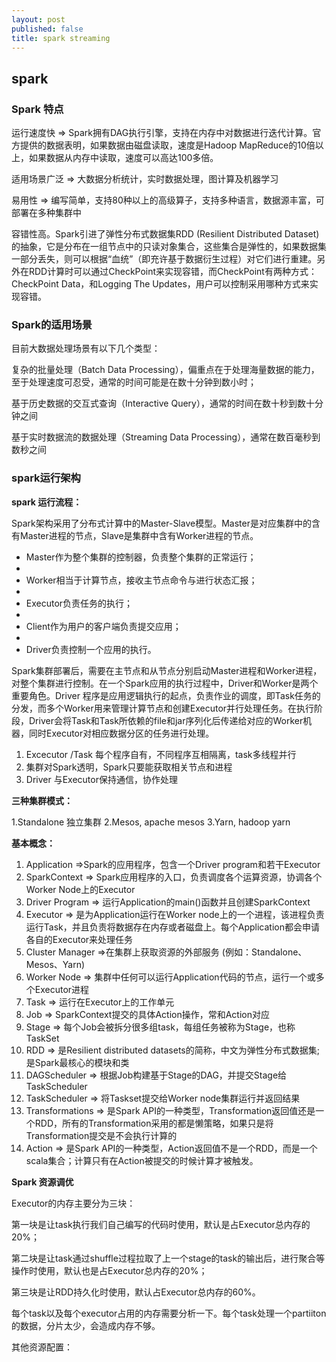 ```yaml
---
layout: post
published: false
title: spark streaming
---
```

## spark

### Spark 特点

运行速度快 => Spark拥有DAG执行引擎，支持在内存中对数据进行迭代计算。官方提供的数据表明，如果数据由磁盘读取，速度是Hadoop MapReduce的10倍以上，如果数据从内存中读取，速度可以高达100多倍。

适用场景广泛 => 大数据分析统计，实时数据处理，图计算及机器学习

易用性 => 编写简单，支持80种以上的高级算子，支持多种语言，数据源丰富，可部署在多种集群中

容错性高。Spark引进了弹性分布式数据集RDD (Resilient Distributed Dataset) 的抽象，它是分布在一组节点中的只读对象集合，这些集合是弹性的，如果数据集一部分丢失，则可以根据“血统”（即充许基于数据衍生过程）对它们进行重建。另外在RDD计算时可以通过CheckPoint来实现容错，而CheckPoint有两种方式：CheckPoint Data，和Logging The Updates，用户可以控制采用哪种方式来实现容错。

### Spark的适用场景

目前大数据处理场景有以下几个类型：

复杂的批量处理（Batch Data Processing），偏重点在于处理海量数据的能力，至于处理速度可忍受，通常的时间可能是在数十分钟到数小时；

基于历史数据的交互式查询（Interactive Query），通常的时间在数十秒到数十分钟之间

基于实时数据流的数据处理（Streaming Data Processing），通常在数百毫秒到数秒之间

### spark运行架构

**spark 运行流程：**

Spark架构采用了分布式计算中的Master-Slave模型。Master是对应集群中的含有Master进程的节点，Slave是集群中含有Worker进程的节点。

- Master作为整个集群的控制器，负责整个集群的正常运行；
- 
- Worker相当于计算节点，接收主节点命令与进行状态汇报；
- 
- Executor负责任务的执行；
- 
- Client作为用户的客户端负责提交应用；
- 
- Driver负责控制一个应用的执行。


Spark集群部署后，需要在主节点和从节点分别启动Master进程和Worker进程，对整个集群进行控制。在一个Spark应用的执行过程中，Driver和Worker是两个重要角色。Driver 程序是应用逻辑执行的起点，负责作业的调度，即Task任务的分发，而多个Worker用来管理计算节点和创建Executor并行处理任务。在执行阶段，Driver会将Task和Task所依赖的file和jar序列化后传递给对应的Worker机器，同时Executor对相应数据分区的任务进行处理。

1. Excecutor /Task 每个程序自有，不同程序互相隔离，task多线程并行
1. 集群对Spark透明，Spark只要能获取相关节点和进程
1. Driver 与Executor保持通信，协作处理

**三种集群模式：**

1.Standalone 独立集群
2.Mesos, apache mesos
3.Yarn, hadoop yarn

**基本概念：**

1. Application =>Spark的应用程序，包含一个Driver program和若干Executor
1. SparkContext => Spark应用程序的入口，负责调度各个运算资源，协调各个Worker Node上的Executor
1. Driver Program => 运行Application的main()函数并且创建SparkContext
1. Executor => 是为Application运行在Worker node上的一个进程，该进程负责运行Task，并且负责将数据存在内存或者磁盘上。每个Application都会申请各自的Executor来处理任务
1. Cluster Manager =>在集群上获取资源的外部服务 (例如：Standalone、Mesos、Yarn)
1. Worker Node => 集群中任何可以运行Application代码的节点，运行一个或多个Executor进程
1. Task => 运行在Executor上的工作单元
1. Job => SparkContext提交的具体Action操作，常和Action对应
1. Stage => 每个Job会被拆分很多组task，每组任务被称为Stage，也称TaskSet
1. RDD => 是Resilient distributed datasets的简称，中文为弹性分布式数据集;是Spark最核心的模块和类
1. DAGScheduler => 根据Job构建基于Stage的DAG，并提交Stage给TaskScheduler
1. TaskScheduler => 将Taskset提交给Worker node集群运行并返回结果 
1. Transformations => 是Spark API的一种类型，Transformation返回值还是一个RDD，所有的Transformation采用的都是懒策略，如果只是将Transformation提交是不会执行计算的
1. Action => 是Spark API的一种类型，Action返回值不是一个RDD，而是一个scala集合；计算只有在Action被提交的时候计算才被触发。


**Spark 资源调优**

Executor的内存主要分为三块：

第一块是让task执行我们自己编写的代码时使用，默认是占Executor总内存的20%；

第二块是让task通过shuffle过程拉取了上一个stage的task的输出后，进行聚合等操作时使用，默认也是占Executor总内存的20%；

第三块是让RDD持久化时使用，默认占Executor总内存的60%。

每个task以及每个executor占用的内存需要分析一下。每个task处理一个partiiton的数据，分片太少，会造成内存不够。

其他资源配置：


